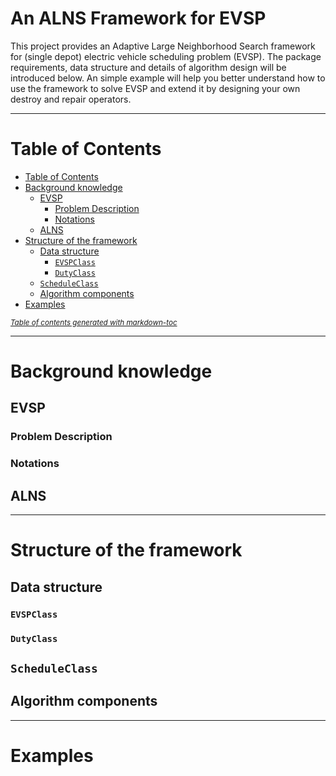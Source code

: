 <h1>An ALNS Framework for EVSP</h1>

This project provides an Adaptive Large Neighborhood Search framework for (single depot) electric vehicle scheduling problem (EVSP). The package requirements, data structure and details of algorithm design will be introduced below. An simple example will help you better understand how to use the framework to solve EVSP and extend it by designing your own destroy and repair operators.

---

# Table of Contents

- [Table of Contents](#table-of-contents)
- [Background knowledge](#background-knowledge)
  - [EVSP](#evsp)
    - [Problem Description](#problem-description)
    - [Notations](#notations)
  - [ALNS](#alns)
- [Structure of the framework](#structure-of-the-framework)
  - [Data structure](#data-structure)
    - [`EVSPClass`](#evspclass)
    - [`DutyClass`](#dutyclass)
  - [`ScheduleClass`](#scheduleclass)
  - [Algorithm components](#algorithm-components)
- [Examples](#examples)

<small><i><a href='http://ecotrust-canada.github.io/markdown-toc/'>Table of contents generated with markdown-toc</a></i></small>

---

# Background knowledge

## EVSP

### Problem Description

### Notations

## ALNS

---

# Structure of the framework

## Data structure

### `EVSPClass`

### `DutyClass`

## `ScheduleClass`

## Algorithm components

---

# Examples

